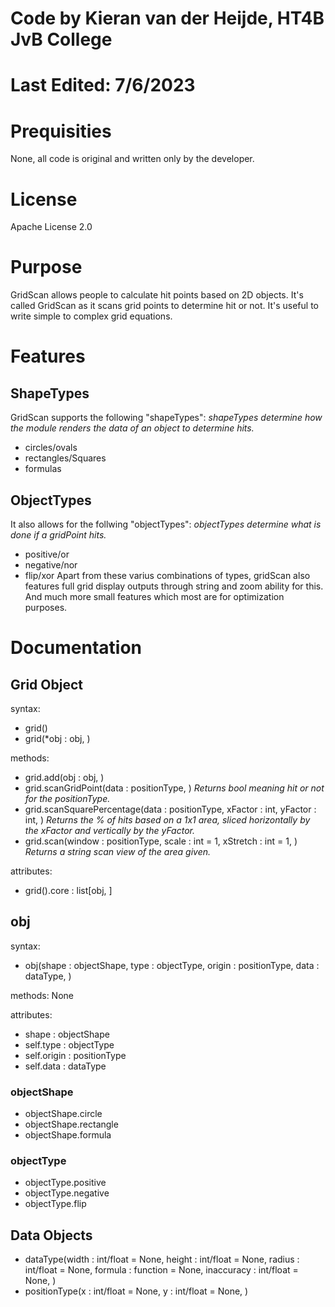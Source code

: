 # Code by Kieran van der Heijde, HT4B JvB College
# Last Edited: 7/6/2023

# Prequisities
None, all code is original and written only by the developer.

# License
Apache License 2.0

# Purpose
GridScan allows people to calculate hit points based on 2D objects.
It's called GridScan as it scans grid points to determine hit or not.
It's useful to write simple to complex grid equations.

# Features

## ShapeTypes
GridScan supports the following "shapeTypes": *shapeTypes determine how the module renders the data of an object to determine hits.*
 - circles/ovals
 - rectangles/Squares
 - formulas

## ObjectTypes
It also allows for the follwing "objectTypes": *objectTypes determine what is done if a gridPoint hits.*
 - positive/or
 - negative/nor
 - flip/xor
 Apart from these varius combinations of types, gridScan also features full grid display outputs through string and zoom ability for this. And much more small features which most are for optimization purposes.

# Documentation

## Grid Object
syntax: 
 - grid()
 - grid(*obj : obj, )

methods:
 - grid.add(obj : obj, )
 - grid.scanGridPoint(data : positionType, ) *Returns bool meaning hit or not for the positionType.*
 - grid.scanSquarePercentage(data : positionType, xFactor : int, yFactor : int, ) *Returns the % of hits based on a 1x1 area, sliced horizontally by the xFactor and vertically by the yFactor.*
 - grid.scan(window : positionType, scale : int = 1, xStretch : int = 1, ) *Returns a string scan view of the area given.*

 attributes:
 - grid().core : list[obj, ]

## obj

syntax:
 - obj(shape : objectShape, type : objectType, origin : positionType, data : dataType, )

methods:
 None
 
attributes:
 - shape : objectShape
 - self.type : objectType
 - self.origin : positionType
 - self.data : dataType

### objectShape
 - objectShape.circle
 - objectShape.rectangle
 - objectShape.formula

### objectType
 - objectType.positive
 - objectType.negative
 - objectType.flip

## Data Objects
 - dataType(width : int/float = None, height : int/float = None, radius : int/float = None, formula : function = None, inaccuracy : int/float = None, )
 - positionType(x : int/float = None, y : int/float = None, )

